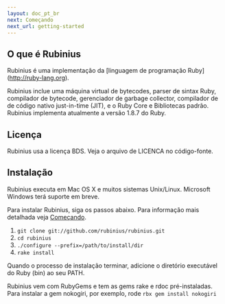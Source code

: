 ```yaml
---
layout: doc_pt_br
next: Começando
next_url: getting-started
---
```


## O que é Rubinius

Rubinius é uma implementação da [linguagem de programação Ruby]
(http://ruby-lang.org).


Rubinius inclue uma máquina virtual de bytecodes, parser de sintax Ruby,
compilador de bytecode, gerenciador de garbage collector, compilador de
de código nativo just-in-time (JIT), e o Ruby Core e Bibliotecas padrão.
Rubinius implementa atualmente a versão 1.8.7 do Ruby.


## Licença

Rubinius usa a licença BDS. Veja o arquivo de LICENCA no código-fonte.

## Instalação
Rubinius executa em Mac OS X e muitos sistemas Unix/Linux. Microsoft Windows
terá suporte em breve.

Para instalar Rubinius, siga os passos abaixo. Para informação mais detalhada
veja [Começando](/doc/pt-br/getting-started/).


1. `git clone git://github.com/rubinius/rubinius.git`
1. `cd rubinius`
1. `./configure --prefix=/path/to/install/dir`
1. `rake install`

Quando o processo de instalação terminar,  adicione o diretório executável
do Ruby (bin) ao seu PATH.

Rubinius vem com RubyGems e tem as gems rake e rdoc pré-instaladas.
Para instalar a gem nokogiri, por exemplo, rode `rbx gem install nokogiri`

